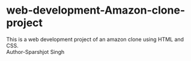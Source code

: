 # web-development-Amazon-clone-project
This is a web development project of an amazon clone using HTML and CSS.
<br>
Author-Sparshjot Singh
